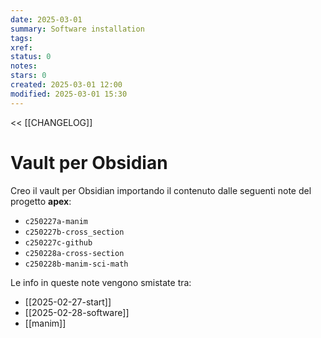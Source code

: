```yaml
---
date: 2025-03-01
summary: Software installation
tags: 
xref: 
status: 0
notes: 
stars: 0
created: 2025-03-01 12:00
modified: 2025-03-01 15:30
---
```

<< [[CHANGELOG]]

# Vault per Obsidian

Creo il vault per Obsidian importando il contenuto dalle seguenti note del progetto **apex**:

- `c250227a-manim`
- `c250227b-cross_section`
- `c250227c-github`
- `c250228a-cross-section`
- `c250228b-manim-sci-math`

Le info in queste note vengono smistate tra:

- [[2025-02-27-start]]
- [[2025-02-28-software]]
- [[manim]]
